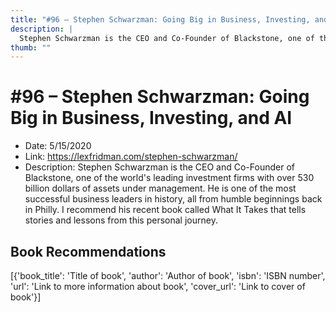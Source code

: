 ```yaml
---
title: "#96 – Stephen Schwarzman: Going Big in Business, Investing, and AI"
description: |
  Stephen Schwarzman is the CEO and Co-Founder of Blackstone, one of the world's leading investment firms with over 530 billion dollars of assets under management. He is one of the most successful business leaders in history, all from humble beginnings back in Philly. I recommend his recent book called What It Takes that tells stories and lessons from this personal journey."
thumb: ""
---
```


# #96 – Stephen Schwarzman: Going Big in Business, Investing, and AI

  - Date: 5/15/2020
  - Link: https://lexfridman.com/stephen-schwarzman/
  - Description: Stephen Schwarzman is the CEO and Co-Founder of Blackstone, one of the world's leading investment firms with over 530 billion dollars of assets under management. He is one of the most successful business leaders in history, all from humble beginnings back in Philly. I recommend his recent book called What It Takes that tells stories and lessons from this personal journey.

## Book Recommendations

[{'book_title': 'Title of book', 'author': 'Author of book', 'isbn': 'ISBN number', 'url': 'Link to more information about book', 'cover_url': 'Link to cover of book'}]